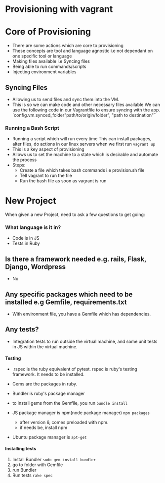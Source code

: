 # Provisioning with vagrant

# Core of Provisioning
* There are some actions which are core to provisioning
* These concepts are tool and language agnostic i.e not dependant on one specific tool or language  
* Making files available i.e Syncing files
* Being able to run commands/scripts
* Injecting environment variables

## Syncing Files
* Allowing us to send files and sync them into the VM.
* This is so we can make code and other necessary files available
We can use the following code in our Vagrantfile to ensure syncing with the app.
`config.vm.synced_folder"path/to/origin/folder", "path to destination"``

### Running a Bash Script
* Running a script which will run every time
This can install packages, alter files, do actions in our linux servers when we first run `vagrant up`
* This is a key aspect of provisioning
* Allows us to set the machine to a state which is desirable and automate the process
* Steps:
  * Create a file which takes bash commands i.e provision.sh file
  * Tell vagrant to run the file
  * Run the bash file as soon as vagrant is run

# New Project
When given a new Project, need to ask a few questions to get going:
### What language is it in?
* Code is in JS
* Tests in Ruby

## Is there a framework needed e.g. rails, Flask, Django, Wordpress
* No

## Any specific packages which need to be installed e.g Gemfile, requirements.txt
* With environment file, you have a Gemfile which has dependencies.
## Any tests?
* Integration tests to run outside the virtual machine, and some unit tests in JS within the virtual machine.

#### Testing
* .rspec is the ruby equivalent of pytest. rspec is ruby's testing framework. It needs to be installed.
* Gems are the packages in ruby.
* Bundler is ruby's package manager
* to install gems from the Gemfile, you run
`bundle install`

* JS package manager is npm(node package manager)
`npm packages`
   * after version 6, comes preloaded  with npm.
   * if needs be, install npm
* Ubuntu package manager is `apt-get`

#### Installing tests
1. Install Bundler
`sudo gem install bundler`
2. go to folder with Gemfile
3. run Bundler
4. Run tests
`rake spec`
